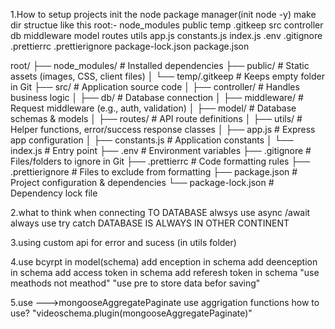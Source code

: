 1.How to setup projects
  init the node package manager(init node -y)
  make dir structue like this
  root:-
  node_modules
  public
   temp
    .gitkeep
  src
   controller
   db
   middleware
   model
   routes
   utils
   app.js
   constants.js
   index.js
  .env
  .gitignore
  .prettierrc
  .prettierignore
  package-lock.json
  package.json



       
   root/
   ├── node_modules/      # Installed dependencies
   ├── public/            # Static assets (images, CSS, client files)
   │   └── temp/.gitkeep  # Keeps empty folder in Git
   ├── src/               # Application source code
   │   ├── controller/    # Handles business logic
   │   ├── db/            # Database connection
   │   ├── middleware/    # Request middleware (e.g., auth, validation)
   │   ├── model/         # Database schemas & models
   │   ├── routes/        # API route definitions
   │   ├── utils/         # Helper functions, error/success response classes
   │   ├── app.js         # Express app configuration
   │   ├── constants.js   # Application constants
   │   └── index.js       # Entry point
   ├── .env               # Environment variables
   ├── .gitignore         # Files/folders to ignore in Git
   ├── .prettierrc        # Code formatting rules
   ├── .prettierignore    # Files to exclude from formatting
   ├── package.json       # Project configuration & dependencies
   └── package-lock.json  # Dependency lock file


2.what to think when connecting TO DATABASE
  alwsys use async /await
  always use try catch
  DATABASE IS ALWAYS IN OTHER CONTINENT 




3.using custom api for error and sucess (in utils folder)
 
4.use bcyrpt in model(schema)
  add enception in schema
  add deenception in schema
  add access token in schema
  add referesh token in schema
  "use meathods not meathod"
  "use pre to store data befor saving"


5.use --->mongooseAggregatePaginate
 use aggrigation functions
 how to use?
  "videoschema.plugin(mongooseAggregatePaginate)"

  
   